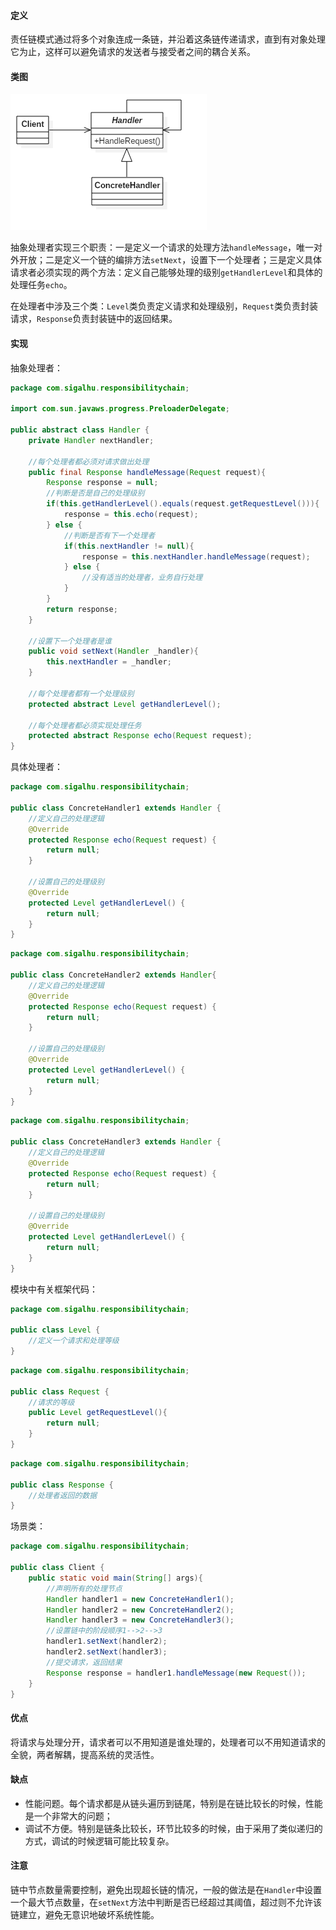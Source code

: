 #### 定义

责任链模式通过将多个对象连成一条链，并沿着这条链传递请求，直到有对象处理它为止，这样可以避免请求的发送者与接受者之间的耦合关系。

#### 类图

![](11.%20责任链模式/1.png)

抽象处理者实现三个职责：一是定义一个请求的处理方法`handleMessage`，唯一对外开放；二是定义一个链的编排方法`setNext`，设置下一个处理者；三是定义具体请求者必须实现的两个方法：定义自己能够处理的级别`getHandlerLevel`和具体的处理任务`echo`。

在处理者中涉及三个类：`Level`类负责定义请求和处理级别，`Request`类负责封装请求，`Response`负责封装链中的返回结果。

#### 实现

抽象处理者：
```java
package com.sigalhu.responsibilitychain;

import com.sun.javaws.progress.PreloaderDelegate;

public abstract class Handler {
    private Handler nextHandler;

    //每个处理者都必须对请求做出处理
    public final Response handleMessage(Request request){
        Response response = null;
        //判断是否是自己的处理级别
        if(this.getHandlerLevel().equals(request.getRequestLevel())){
            response = this.echo(request);
        } else {
            //判断是否有下一个处理者
            if(this.nextHandler != null){
                response = this.nextHandler.handleMessage(request);
            } else {
                //没有适当的处理者，业务自行处理
            }
        }
        return response;
    }

    //设置下一个处理者是谁
    public void setNext(Handler _handler){
        this.nextHandler = _handler;
    }

    //每个处理者都有一个处理级别
    protected abstract Level getHandlerLevel();

    //每个处理者都必须实现处理任务
    protected abstract Response echo(Request request);
}
```
具体处理者：
```java
package com.sigalhu.responsibilitychain;

public class ConcreteHandler1 extends Handler {
    //定义自己的处理逻辑
    @Override
    protected Response echo(Request request) {
        return null;
    }

    //设置自己的处理级别
    @Override
    protected Level getHandlerLevel() {
        return null;
    }
}
```
```java
package com.sigalhu.responsibilitychain;

public class ConcreteHandler2 extends Handler{
    //定义自己的处理逻辑
    @Override
    protected Response echo(Request request) {
        return null;
    }

    //设置自己的处理级别
    @Override
    protected Level getHandlerLevel() {
        return null;
    }
}
```
```java
package com.sigalhu.responsibilitychain;

public class ConcreteHandler3 extends Handler {
    //定义自己的处理逻辑
    @Override
    protected Response echo(Request request) {
        return null;
    }

    //设置自己的处理级别
    @Override
    protected Level getHandlerLevel() {
        return null;
    }
}
```
模块中有关框架代码：
```java
package com.sigalhu.responsibilitychain;

public class Level {
    //定义一个请求和处理等级
}
```
```java
package com.sigalhu.responsibilitychain;

public class Request {
    //请求的等级
    public Level getRequestLevel(){
        return null;
    }
}
```
```java
package com.sigalhu.responsibilitychain;

public class Response {
    //处理者返回的数据
}
```
场景类：
```java
package com.sigalhu.responsibilitychain;

public class Client {
    public static void main(String[] args){
        //声明所有的处理节点
        Handler handler1 = new ConcreteHandler1();
        Handler handler2 = new ConcreteHandler2();
        Handler handler3 = new ConcreteHandler3();
        //设置链中的阶段顺序1-->2-->3
        handler1.setNext(handler2);
        handler2.setNext(handler3);
        //提交请求，返回结果
        Response response = handler1.handleMessage(new Request());
    }
}
```

#### 优点

将请求与处理分开，请求者可以不用知道是谁处理的，处理者可以不用知道请求的全貌，两者解耦，提高系统的灵活性。

#### 缺点

* 性能问题。每个请求都是从链头遍历到链尾，特别是在链比较长的时候，性能是一个非常大的问题；
* 调试不方便。特别是链条比较长，环节比较多的时候，由于采用了类似递归的方式，调试的时候逻辑可能比较复杂。

#### 注意

链中节点数量需要控制，避免出现超长链的情况，一般的做法是在`Handler`中设置一个最大节点数量，在`setNext`方法中判断是否已经超过其阈值，超过则不允许该链建立，避免无意识地破坏系统性能。